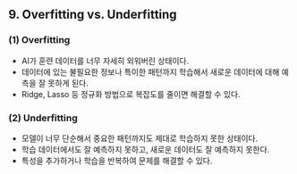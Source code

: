 ## 9. Overfitting vs. Underfitting

### (1) Overfitting
- AI가 훈련 데이터를 너무 자세히 외워버린 상태이다.
- 데이터에 있는 불필요한 정보나 특이한 패턴까지 학습해서 새로운 데이터에 대해 예측을 잘 못하게 된다.
- Ridge, Lasso 등 정규화 방법으로 복잡도를 줄이면 해결할 수 있다.

### (2) Underfitting
- 모델이 너무 단순해서 중요한 패턴까지도 제대로 학습하지 못한 상태이다.
- 학습 데이터에서도 잘 예측하지 못하고, 새로운 데이터도 잘 예측하지 못한다.
- 특성을 추가하거나 학습을 반복하여 문제를 해결할 수 있다.